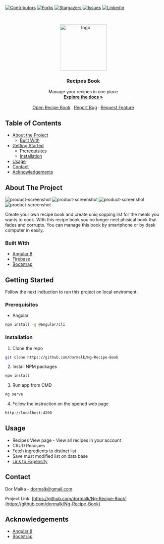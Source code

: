 <!--
*** Thanks for checking out this README Template. If you have a suggestion that would
*** make this better, please fork the repo and create a pull request or simply open
*** an issue with the tag "enhancement".
*** Thanks again! Now go create something AMAZING! :D
***
***
***
*** To avoid retyping too much info. Do a search and replace for the following:
*** github_username, repo, twitter_handle, email
-->





<!-- PROJECT SHIELDS -->
<!--
*** I'm using markdown "reference style" links for readability.
*** Reference links are enclosed in brackets [ ] instead of parentheses ( ).
*** See the bottom of this document for the declaration of the reference variables
*** for contributors-url, forks-url, etc. This is an optional, concise syntax you may use.
*** https://www.markdownguide.org/basic-syntax/#reference-style-links
-->
[![Contributors][contributors-shield]][contributors-url]
[![Forks][forks-shield]][forks-url]
[![Stargazers][stars-shield]][stars-url]
[![Issues][issues-shield]][issues-url]
[![LinkedIn][linkedin-shield]][linkedin-url]
<!--[![MIT License][license-shield]][license-url]-->



<!-- PROJECT LOGO -->
<br />
<p align="center">
  <a href="https://github.com/dormalk/Ng-Recipe-Book">
    <img src="https://i.imgur.com/AnBHVuN.png" alt="logo" width="150" height="150"/>
  </a>

  <h3 align="center">Recipes Book</h3>

  <p align="center">
    Manage your recipes in one place
    <br />
    <a href="https://github.com/dormalk/Ng-Recipe-Book"><strong>Explore the docs »</strong></a>
    <br />
    <br />
    <a href="http://ng-recipe-book-deployment-dor.s3-website.eu-west-2.amazonaws.com/" target="_blank">Open Recipe Book</a>
    .
    <a href="https://github.com/dormalk/Ng-Recipe-Book/issues">Report Bug</a>
    ·
    <a href="https://github.com/dormalk/Ng-Recipe-Book/issues">Request Feature</a>
  </p>
</p>



<!-- TABLE OF CONTENTS -->
## Table of Contents

* [About the Project](#about-the-project)
  * [Built With](#built-with)
* [Getting Started](#getting-started)
  * [Prerequisites](#prerequisites)
  * [Installation](#installation)
* [Usage](#usage)
* [Contact](#contact)
* [Acknowledgements](#acknowledgements)
<!--* [Contributing](#contributing)
* [Roadmap](#roadmap)
* [License](#license)-->



<!-- ABOUT THE PROJECT -->
## About The Project

![product-screenshot][product-screenshot1]
![product-screenshot][product-screenshot2]
![product-screenshot][product-screenshot3]
![product-screenshot][product-screenshot4]


Create your own recipe book and create uniq sopping list for the meals you wants to cook.
With this recipe book you no longer neet phisical book that fades and corrupts.
You can manage this book by smartphone or by desk computer in easily.

### Built With

  * [Angular 8](https://angular.io/)
  * [Firebase](https://firebase.google.com/)
  * [Bootstrap](https://getbootstrap.com/)



<!-- GETTING STARTED -->
## Getting Started

Follow the next indtuction to run this project on local enviroment.
### Prerequisites

* Angular
```sh
npm install -g @angular/cli
```

### Installation
 
1. Clone the repo
```sh
git clone https://github.com/dormalk/Ng-Recipe-Book
```
2. Install NPM packages
```sh
npm install
```
3. Run app from CMD
```sh
ng serve
```
4. Follow the instruction on the opened web page
```sh
http://localhost:4200
```

<!-- USAGE EXAMPLES -->
## Usage
  - Recipes View page - View all recipes in your account
  - CRUD Reacipes 
  - Fetch ingredients to distinct list
  - Save must modified list on data base
  - <a href="http://ng-recipe-book-deployment-dor.s3-website.eu-west-2.amazonaws.com/" target="_blank">Link to Expensify</a>
<!--_For more examples, please refer to the [Documentation](https://example.com)_-->



<!-- ROADMAP -->
<!--## Roadmap

See the [open issues](https://github.com/dormalk/Ng-Recipe-Book/issues) for a list of proposed features (and known issues).



CONTRIBUTING
## Contributing

Contributions are what make the open source community such an amazing place to be learn, inspire, and create. Any contributions you make are **greatly appreciated**.

1. Fork the Project
2. Create your Feature Branch (`git checkout -b feature/AmazingFeature`)
3. Commit your Changes (`git commit -m 'Add some AmazingFeature'`)
4. Push to the Branch (`git push origin feature/AmazingFeature`)
5. Open a Pull Request

-->

<!-- LICENSE
## License

Distributed under the MIT License. See `LICENSE` for more information.

-->

<!-- CONTACT -->
## Contact

Dor Malka - [dormalk@gmail.com](mailto:dormalk@gmail.com)

Project Link: [https://github.com/dormalk/Ng-Recipe-Book](https://github.com/dormalk/Ng-Recipe-Book)



<!-- ACKNOWLEDGEMENTS -->
## Acknowledgements

  * [Angular 8](https://angular.io/)
  * [Bootstrap](https://getbootstrap.com/)





<!-- MARKDOWN LINKS & IMAGES -->
<!-- https://www.markdownguide.org/basic-syntax/#reference-style-links -->
[contributors-shield]: https://img.shields.io/github/contributors/dormalk/Ng-Recipe-Book.svg?style=flat-square
[contributors-url]: https://github.com/dormalk/Ng-Recipe-Book/graphs/contributors
[forks-shield]: https://img.shields.io/github/forks/dormalk/Ng-Recipe-Book.svg?style=flat-square
[forks-url]: https://github.com/dormalk/Ng-Recipe-Book/network/members
[stars-shield]: https://img.shields.io/github/stars/dormalk/Ng-Recipe-Book.svg?style=flat-square
[stars-url]: https://github.com/dormalk/Ng-Recipe-Book/stargazers
[issues-shield]: https://img.shields.io/github/issues/dormalk/Ng-Recipe-Book.svg?style=flat-square
[issues-url]: https://github.com/dormalk/Ng-Recipe-Book/issues
[license-shield]: https://img.shields.io/github/license/dormalk/Ng-Recipe-Book.svg?style=flat-square
[license-url]: https://github.com/dormalk/Ng-Recipe-Book/blob/master/LICENSE.txt
[linkedin-shield]: https://img.shields.io/badge/-LinkedIn-black.svg?style=flat-square&logo=linkedin&colorB=555
[linkedin-url]: https://www.linkedin.com/in/dor-malka-444b94116/
[product-screenshot1]: https://i.imgur.com/UjkiS7y.png
[product-screenshot2]: https://i.imgur.com/XgN96CU.png
[product-screenshot3]: https://i.imgur.com/yd35paM.png
[product-screenshot4]: https://i.imgur.com/YNCKyQC.png


